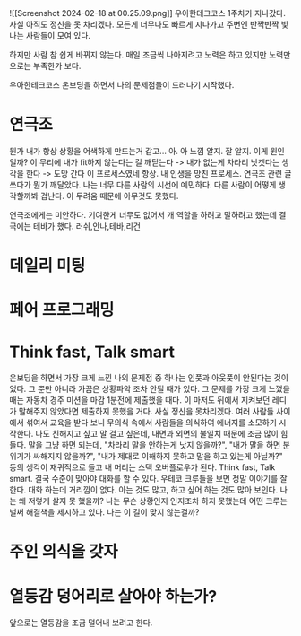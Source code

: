 ![[Screenshot 2024-02-18 at 00.25.09.png]]
우아한테크코스 1주차가 지나갔다.
사실 아직도 정신을 못 차리겠다.
모든게 너무나도 빠르게 지나가고 주변엔 반짝반짝 빛나는 사람들이 모여 있다.

하지만 사람 참 쉽게 바뀌지 않는다.
매일 조금씩 나아지려고 노력은 하고 있지만 노력만으로는 부족한가 보다.

우아한테크코스 온보딩을 하면서 나의 문제점들이 드러나기 시작했다. 

# 연극조


뭔가 내가 항상 상황을 어색하게 만드는거 같고... 아. 아 느낌 알지. 잘 알지. 이게 원인일까? 
이 무리에 내가 fit하지 않는다는 걸 깨닫는다 -> 내가 없는게 차라리 낫겟다는 생각을 한다 -> 도망 간다
이 프로세스였네 항상. 내 인생을 망친 프로세스. 연극조 관련 글 쓰다가 뭔가 깨달았다.
나는 너무 다른 사람의 시선에 예민하다. 다른 사람이 어떻게 생각할까봐 겁난다. 이 두려움 때문에 아무것도 못했다.


연극조에게는 미안하다. 기여한게 너무도 없어서 개 역할을 하려고 말하려고 했는데 결국에는 테바가 했다. 러쉬,안나,테바,리건 

# 데일리 미팅


# 페어 프로그래밍


# Think fast, Talk smart

온보딩을 하면서 가장 크게 느낀 나의 문제점 중 하나는 인풋과 아웃풋이 안된다는 것이었다. 그 뿐만 아니라 가끔은 상황파악 조차 안될 때가 있다. 그 문제를 가장 크게 느꼈을 때는 자동차 경주 미션을 마감 1분전에 제출했을 때다. 이 마저도 뒤에서 지켜보던 레디가 말해주지 않았다면 제출하지 못했을 거다. 
사실 정신을 못차리겠다. 여러 사람들 사이에서 섞여서 교육을 받다 보니 무의식 속에서 사람들을 의식하여 에너지를 소모하기 시작한다. 나도 친해지고 싶고 말 걸고 싶은데, 내면과 외면의 불일치 때문에 조금 많이 힘들다. 말을 그냥 하면 되는데, "차라리 말을 안하는게 낫지 않을까?", "내가 말을 하면 분위기가 싸해지지 않을까?", "내가 제대로 이해하지 못하고 말을 하고 있는게 아닐까?" 등의 생각이 재귀적으로 들고 내 머리는 스택 오버플로우가 된다.
Think fast, Talk smart. 결국 수준이 맞아야 대화를 할 수 있다. 우테코 크루들을 보면 정말 이야기를 잘한다. 대화 하는데 거리낌이 없다. 아는 것도 많고, 하고 싶어 하는 것도 많아 보인다. 나는 왜 저렇게 살지 못 했을까? 
나는 무슨 상황인지 인지조차 하지 못했는데 어떤 크루는 벌써 해결책을 제시하고 있다. 나는 이 길이 맞지 않는걸까? 

# 주인 의식을 갖자


# 열등감 덩어리로 살아야 하는가?

앞으로는 열등감을 조금 덜어내 보려고 한다. 